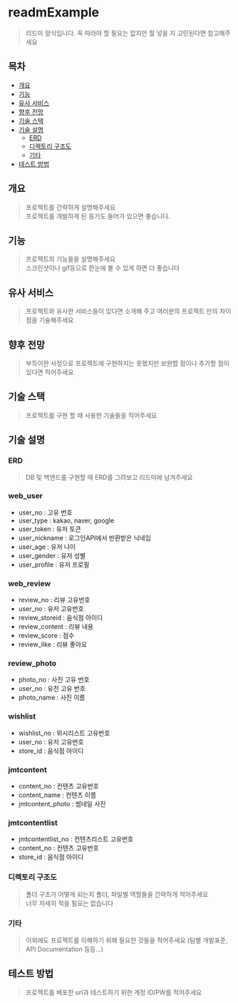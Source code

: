 # readmExample

> 리드미 양식입니다. 꼭 따라야 할 필요는 없지만 뭘 넣을 지 고민된다면 참고해주세요

## 목차
- [개요](#개요)
- [기능](#기능)
- [유사 서비스](#유사-서비스) 
- [향후 전망](#향후-전망)
- [기술 스택](#기술-스택)
- [기술 설명](#기술-설명)
	- [ERD](#erd)
	- [디렉토리 구조도](#디렉토리-구조도)
	- [기타](#기타)
- [테스트 방법](#테스트-방법)

## 개요
> 프로젝트를 간략하게 설명해주세요  
> 프로젝트를 개발하게 된 동기도 들어가 있으면 좋습니다.

## 기능
> 프로젝트의 기능들을 설명해주세요  
> 스크린샷이나 gif등으로 한눈에 볼 수 있게 하면 더 좋습니다

## 유사 서비스
> 프로젝트와 유사한 서비스들이 있다면 소개해 주고 여러분의 프로젝트 만의 차이점을 기술해주세요

## 향후 전망
> 부득이한 사정으로 프로젝트에 구현하지는 못했지만 보완할 점이나 추가할 점이 있다면 적어주세요

## 기술 스택
> 프로젝트를 구현 할 때 사용한 기술들을 적어주세요

## 기술 설명

### ERD
> DB 및 백엔드를 구현할 때 ERD를 그려보고 리드미에 남겨주세요
### web_user
- user_no : 고유 번호
- user_type : kakao, naver, google
- user_token : 유저 토큰
- user_nickname : 로그인API에서 반환받은 닉네임
- user_age : 유저 나이
- user_gender : 유저 성별
- user_profile : 유저 프로필

### web_review
- review_no : 리뷰 고유번호
- user_no : 유저 고유번호
- review_storeid : 음식점 아이디
- review_content : 리뷰 내용
- review_score : 점수
- review_like : 리뷰 좋아요

### review_photo
- photo_no : 사진 고유 번호
- user_no : 유전 고유 번호
- photo_name : 사진 이름

### wishlist
- wishlist_no : 위시리스트 고유번호
- user_no : 유저 고유번호
- store_id : 음식점 아이디

### jmtcontent
- content_no : 컨텐츠 고유번호 
- content_name : 컨텐츠 이름
- jmtcontent_photo : 썸네일 사진

### jmtcontentlist
- jmtcontentlist_no : 컨텐츠리스트 고유번호
- content_no : 컨텐츠 고유번호 
- store_id : 음식점 아이디



### 디렉토리 구조도
> 폴더 구조가 어떻게 되는지 폴더, 파일별 역할들을 간략하게 적어주세요  
> 너무 자세히 적을 필요는 없습니다

### 기타
> 이외에도 프로젝트를 이해하기 위해 필요한 것들을 적어주세요 (팀별 개발표준, API Documentation 등등...)

## 테스트 방법
> 프로젝트를 배포한 url과 테스트하기 위한 계정 ID/PW를 적어주세요